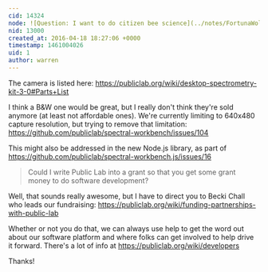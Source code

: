 ```yaml
---
cid: 14324
node: ![Question: I want to do citizen bee science](../notes/FortunaWolf/04-18-2016/question-i-want-to-do-citizen-bee-science)
nid: 13000
created_at: 2016-04-18 18:27:06 +0000
timestamp: 1461004026
uid: 1
author: warren
---
```


The camera is listed here: https://publiclab.org/wiki/desktop-spectrometry-kit-3-0#Parts+List

I think a B&W one would be great, but I really don't think they're sold anymore (at least not affordable ones). We're currently limiting to 640x480 capture resolution, but trying to remove that limitation: https://github.com/publiclab/spectral-workbench/issues/104

This might also be addressed in the new Node.js library, as part of https://github.com/publiclab/spectral-workbench.js/issues/16

> Could I write Public Lab into a grant so that you get some grant money to do software development?

Well, that sounds really awesome, but I have to direct you to Becki Chall who leads our fundraising: https://publiclab.org/wiki/funding-partnerships-with-public-lab

Whether or not you do that, we can always use help to get the word out about our software platform and where folks can get involved to help drive it forward. There's a lot of info at https://publiclab.org/wiki/developers

Thanks!